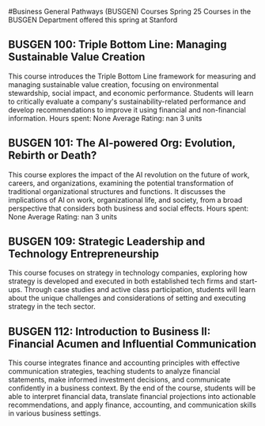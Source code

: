 #Business General Pathways (BUSGEN) Courses Spring 25
Courses in the BUSGEN Department offered this spring at Stanford
## BUSGEN 100: Triple Bottom Line: Managing Sustainable Value Creation
This course introduces the Triple Bottom Line framework for measuring and managing sustainable value creation, focusing on environmental stewardship, social impact, and economic performance. Students will learn to critically evaluate a company's sustainability-related performance and develop recommendations to improve it using financial and non-financial information.
Hours spent: None
Average Rating: nan
3 units
## BUSGEN 101: The AI-powered Org: Evolution, Rebirth or Death?
This course explores the impact of the AI revolution on the future of work, careers, and organizations, examining the potential transformation of traditional organizational structures and functions. It discusses the implications of AI on work, organizational life, and society, from a broad perspective that considers both business and social effects.
Hours spent: None
Average Rating: nan
3 units
## BUSGEN 109: Strategic Leadership and Technology Entrepreneurship
This course focuses on strategy in technology companies, exploring how strategy is developed and executed in both established tech firms and start-ups. Through case studies and active class participation, students will learn about the unique challenges and considerations of setting and executing strategy in the tech sector.
## BUSGEN 112: Introduction to Business II: Financial Acumen and Influential Communication
This course integrates finance and accounting principles with effective communication strategies, teaching students to analyze financial statements, make informed investment decisions, and communicate confidently in a business context. By the end of the course, students will be able to interpret financial data, translate financial projections into actionable recommendations, and apply finance, accounting, and communication skills in various business settings.